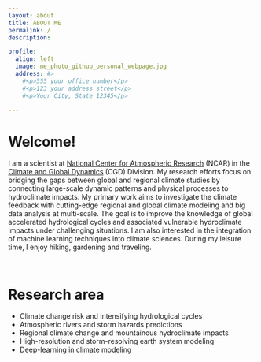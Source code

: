 ```yaml
---
layout: about
title: ABOUT ME
permalink: /
description: 

profile:
  align: left
  image: me_photo_github_personal_webpage.jpg
  address: #>
    #<p>555 your office number</p>
    #<p>123 your address street</p>
    #<p>Your City, State 12345</p>

---
```


# Welcome!

I am a scientist at [National Center for Atmospheric Research](https://ncar.ucar.edu/) (NCAR) in the [Climate and Global Dynamics](https://www.cgd.ucar.edu/) (CGD) Division. My research efforts focus on bridging the gaps between global and regional climate studies by connecting large-scale dynamic patterns and physical processes to hydroclimate impacts. My primary work aims to investigate the climate feedback with cutting-edge regional and global climate modeling and big data analysis at multi-scale. The goal is to improve the knowledge of global accelerated hydrological cycles and associated vulnerable hydroclimate impacts under challenging situations. I am also interested in the integration of machine learning techniques into climate sciences. During my leisure time, I enjoy hiking, gardening and traveling. 

<!---
Before joining NCAR, I did my postdoctoral research at the University of California, Los Angeles in [Alex Hall's group](https://dept.atmos.ucla.edu/alexhall/home) and at the University of California, Santa Barbara in [Samantha Stevenson's group](https://www.samanthalstevenson.com/). I received my PhD in Atmospheric Science from the University of California, Davis in [Paul Ullrich's group](https://climate.ucdavis.edu/). My research focuses on understanding the response of atmospheric dynamics to external climate forcing, the associated changes to the behavior of extreme events, and how to build credible climate projections. I am also interested in how extreme weather events would affect hydrological cycle and ecosystems, and the integration of machine learning techniques into climate sciences. 
-->
<br/>

# Research area
- Climate change risk and intensifying hydrological cycles
- Atmospheric rivers and storm hazards predictions 
- Regional climate change and mountainous hydroclimate impacts 
- High-resolution and storm-resolving earth system modeling
- Deep-learning in climate modeling

<!---
**Dec 1, 2022:** The Altmetric Attention Score of My <a href='https://www.science.org/doi/10.1126/sciadv.abq0995'>Science Advance paper </a> is ranked at 21th out of 9,849 Scienve Advances research outputs according to <a href='https://scienceadvances.altmetric.com/details/134020757#score'>Altmetric</a>.

**August 14, 2022:** My <a href='https://www.science.org/doi/10.1126/sciadv.abq0995'>Science Advance paper </a> has been featured in the <a href='https://www.nytimes.com/interactive/2022/08/12/climate/california-rain-storm.html'>New York Times coverage of August 14th 2022 issue</a> and <a href='https://scienceadvances.altmetric.com/details/134020757/news'>hundreds of other media outlets</a>. 

**December 9, 2020:** Honored the CYWater 2020 Young Scientist Best Paper Award. [[link of the paper](https://advances.sciencemag.org/content/6/29/eaba1323), open access]

You can email me at xyhuang at ucar.edu
-->
